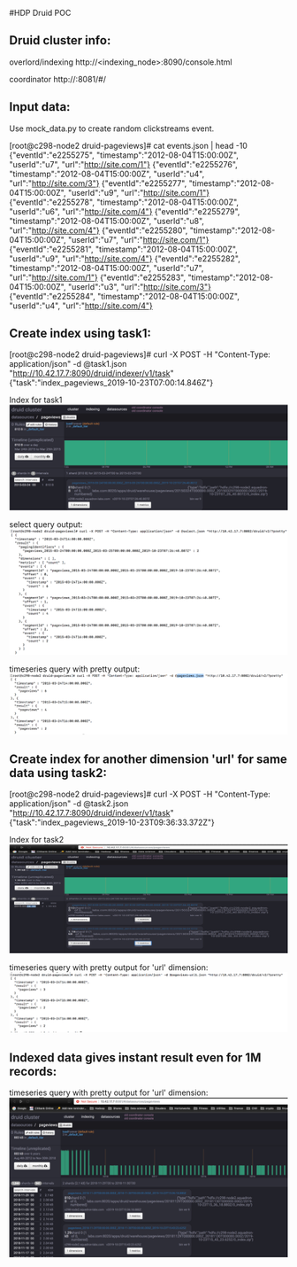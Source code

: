 

#HDP Druid POC

Druid cluster info:
-------------------
overlord/indexing
http://<indexing_node>:8090/console.html

coordinator
http://<coordinator-console>:8081/#/

Input data:
-----------
Use mock_data.py to create random clickstreams event.

[root@c298-node2 druid-pageviews]# cat events.json | head -10
{"eventId":"e2255275", "timestamp":"2012-08-04T15:00:00Z", "userId":"u7", "url":"http://site.com/1"}
{"eventId":"e2255276", "timestamp":"2012-08-04T15:00:00Z", "userId":"u4", "url":"http://site.com/3"}
{"eventId":"e2255277", "timestamp":"2012-08-04T15:00:00Z", "userId":"u9", "url":"http://site.com/1"}
{"eventId":"e2255278", "timestamp":"2012-08-04T15:00:00Z", "userId":"u6", "url":"http://site.com/4"}
{"eventId":"e2255279", "timestamp":"2012-08-04T15:00:00Z", "userId":"u8", "url":"http://site.com/4"}
{"eventId":"e2255280", "timestamp":"2012-08-04T15:00:00Z", "userId":"u7", "url":"http://site.com/1"}
{"eventId":"e2255281", "timestamp":"2012-08-04T15:00:00Z", "userId":"u9", "url":"http://site.com/4"}
{"eventId":"e2255282", "timestamp":"2012-08-04T15:00:00Z", "userId":"u7", "url":"http://site.com/1"}
{"eventId":"e2255283", "timestamp":"2012-08-04T15:00:00Z", "userId":"u3", "url":"http://site.com/3"}
{"eventId":"e2255284", "timestamp":"2012-08-04T15:00:00Z", "userId":"u4", "url":"http://site.com/4"}


Create index using task1:
-------------------------
[root@c298-node2 druid-pageviews]# curl -X POST -H "Content-Type: application/json" -d @task1.json "http://10.42.17.7:8090/druid/indexer/v1/task"
{"task":"index_pageviews_2019-10-23T07:00:14.846Z"}

Index for task1
[![solarized dualmode](https://github.com/chitrartha/Data_Engineering/blob/master/Druid_poc/druid_poc_images/task1_index.png)](#features)

select query output:
[![solarized dualmode](https://github.com/chitrartha/Data_Engineering/blob/master/Druid_poc/druid_poc_images/query_select.png)](#features)

timeseries query with pretty output:
[![solarized dualmode](https://github.com/chitrartha/Data_Engineering/blob/master/Druid_poc/druid_poc_images/query_timeseries.png)](#features)


Create index for another dimension 'url' for same data using task2:
-------------------------------------------------------------------
[root@c298-node2 druid-pageviews]# curl -X POST -H "Content-Type: application/json" -d @task2.json "http://10.42.17.7:8090/druid/indexer/v1/task"
{"task":"index_pageviews_2019-10-23T09:36:33.372Z"}

Index for task2
[![solarized dualmode](https://github.com/chitrartha/Data_Engineering/blob/master/Druid_poc/druid_poc_images/task2_index.png)](#features)

timeseries query with pretty output for 'url' dimension:
[![solarized dualmode](https://github.com/chitrartha/Data_Engineering/blob/master/Druid_poc/druid_poc_images/query_timeseries_url.png)](#features)


Indexed data gives instant result even for 1M records:
------------------------------------------------------
timeseries query with pretty output for 'url' dimension:
[![solarized dualmode](https://github.com/chitrartha/Data_Engineering/blob/master/Druid_poc/druid_poc_images/mock_data_task_index.png)](#features)
